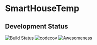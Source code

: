 # SmartHouseTemp

## Development Status
[![Build Status](https://travis-ci.org/RonGatenio/SmarthouseTemp.svg?branch=master)](https://travis-ci.org/RonGatenio/SmarthouseTemp)
[![codecov](https://codecov.io/gh/RonGatenio/SmarthouseTemp/branch/master/graph/badge.svg)](https://codecov.io/gh/RonGatenio/SmarthouseTemp)
[![Awesomeness](https://img.shields.io/badge/awesomeness-9001%25-0de030.svg)](https://shields.io/)
